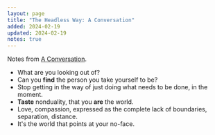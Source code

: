 ```yaml
---
layout: page
title: "The Headless Way: A Conversation"
added: 2024-02-19
updated: 2024-02-19
notes: true
---
```


Notes from [A Conversation](https://www.youtube.com/watch?v=Uyp06m9As7U).

- What are you looking out of?
- Can you **find** the person you take yourself to be?
- Stop getting in the way of just doing what needs to be done, in the moment.
- **Taste** nonduality, that you **are** the world.
- Love, compassion, expressed as the complete lack of boundaries, separation, distance.
- It's the world that points at your no-face.